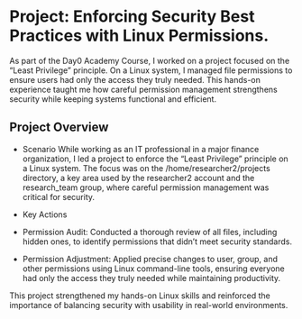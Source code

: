 # Project: Enforcing Security Best Practices with Linux Permissions. 
  As part of the Day0 Academy Course, I worked on a project focused on the “Least Privilege” principle. On a Linux system, I managed file permissions to ensure users had only the access they truly needed. This hands-on experience taught me how careful permission management strengthens security while keeping systems functional and efficient.
  
## Project Overview

- Scenario
While working as an IT professional in a major finance organization, I led a project to enforce the “Least Privilege” principle on a Linux system. The focus was on the /home/researcher2/projects directory, a key area used by the researcher2 account and the research_team group, where careful permission management was critical for security.

- Key Actions

* Permission Audit: Conducted a thorough review of all files, including hidden ones, to identify permissions that didn’t meet security standards.

* Permission Adjustment: Applied precise changes to user, group, and other permissions using Linux command-line tools, ensuring everyone had only the access they truly needed while maintaining productivity.

This project strengthened my hands-on Linux skills and reinforced the importance of balancing security with usability in real-world environments.
